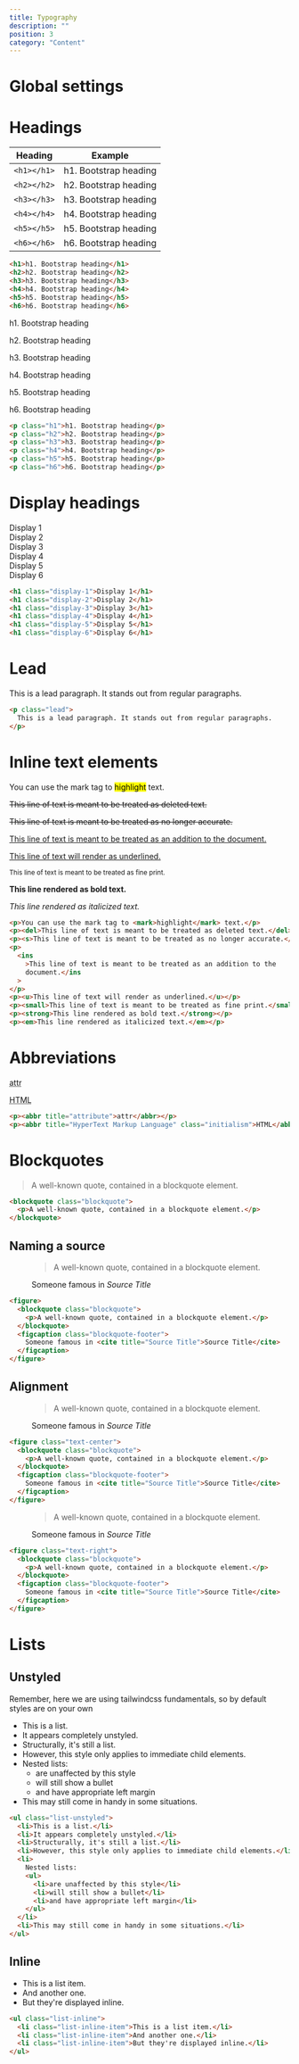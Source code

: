 ```yaml
---
title: Typography
description: ""
position: 3
category: "Content"
---
```


# Global settings

# Headings

<table class="table">
  <thead>
    <tr>
      <th>Heading</th>
      <th>Example</th>
    </tr>
  </thead>
  <tbody>
    <tr>
      <td>
        <code>&lt;h1&gt;&lt;/h1&gt;</code>
      </td>
      <td><span class="h1">h1. Bootstrap heading</span></td>
    </tr>
    <tr>
      <td>
        <code>&lt;h2&gt;&lt;/h2&gt;</code>
      </td>
      <td><span class="h2">h2. Bootstrap heading</span></td>
    </tr>
    <tr>
      <td>
        <code>&lt;h3&gt;&lt;/h3&gt;</code>
      </td>
      <td><span class="h3">h3. Bootstrap heading</span></td>
    </tr>
    <tr>
      <td>
        <code>&lt;h4&gt;&lt;/h4&gt;</code>
      </td>
      <td><span class="h4">h4. Bootstrap heading</span></td>
    </tr>
    <tr>
      <td>
        <code>&lt;h5&gt;&lt;/h5&gt;</code>
      </td>
      <td><span class="h5">h5. Bootstrap heading</span></td>
    </tr>
    <tr>
      <td>
        <code>&lt;h6&gt;&lt;/h6&gt;</code>
      </td>
      <td><span class="h6">h6. Bootstrap heading</span></td>
    </tr>
  </tbody>
</table>

```html
<h1>h1. Bootstrap heading</h1>
<h2>h2. Bootstrap heading</h2>
<h3>h3. Bootstrap heading</h3>
<h4>h4. Bootstrap heading</h4>
<h5>h5. Bootstrap heading</h5>
<h6>h6. Bootstrap heading</h6>
```

<div class="bd-example">
  <p class="h1">h1. Bootstrap heading</p>
  <p class="h2">h2. Bootstrap heading</p>
  <p class="h3">h3. Bootstrap heading</p>
  <p class="h4">h4. Bootstrap heading</p>
  <p class="h5">h5. Bootstrap heading</p>
  <p class="h6">h6. Bootstrap heading</p>
</div>

```html
<p class="h1">h1. Bootstrap heading</p>
<p class="h2">h2. Bootstrap heading</p>
<p class="h3">h3. Bootstrap heading</p>
<p class="h4">h4. Bootstrap heading</p>
<p class="h5">h5. Bootstrap heading</p>
<p class="h6">h6. Bootstrap heading</p>
```

# Display headings

<div class="bd-example">
  <div class="pb-3 mb-3 display-1 border-bottom">Display 1</div>
  <div class="pb-3 mb-3 display-2 border-bottom">Display 2</div>
  <div class="pb-3 mb-3 display-3 border-bottom">Display 3</div>
  <div class="pb-3 mb-3 display-4 border-bottom">Display 4</div>
  <div class="pb-3 mb-3 display-5 border-bottom">Display 5</div>
  <div class="display-6">Display 6</div>
</div>

```html
<h1 class="display-1">Display 1</h1>
<h1 class="display-2">Display 2</h1>
<h1 class="display-3">Display 3</h1>
<h1 class="display-4">Display 4</h1>
<h1 class="display-5">Display 5</h1>
<h1 class="display-6">Display 6</h1>
```

# Lead

<div class="bd-example">
  <p class="lead">
    This is a lead paragraph. It stands out from regular paragraphs.
  </p>
</div>

```html
<p class="lead">
  This is a lead paragraph. It stands out from regular paragraphs.
</p>
```

# Inline text elements

<div class="bd-example">
  <p>You can use the mark tag to <mark>highlight</mark> text.</p>
  <p><del>This line of text is meant to be treated as deleted text.</del></p>
  <p><s>This line of text is meant to be treated as no longer accurate.</s></p>
  <p><ins>This line of text is meant to be treated as an addition to the document.</ins></p>
  <p><u>This line of text will render as underlined.</u></p>
  <p><small>This line of text is meant to be treated as fine print.</small></p>
  <p><strong>This line rendered as bold text.</strong></p>
  <p><em>This line rendered as italicized text.</em></p>
</div>

```html
<p>You can use the mark tag to <mark>highlight</mark> text.</p>
<p><del>This line of text is meant to be treated as deleted text.</del></p>
<p><s>This line of text is meant to be treated as no longer accurate.</s></p>
<p>
  <ins
    >This line of text is meant to be treated as an addition to the
    document.</ins
  >
</p>
<p><u>This line of text will render as underlined.</u></p>
<p><small>This line of text is meant to be treated as fine print.</small></p>
<p><strong>This line rendered as bold text.</strong></p>
<p><em>This line rendered as italicized text.</em></p>
```

# Abbreviations

<div class="bd-example">
  <p><abbr title="attribute">attr</abbr></p>
  <p><abbr title="HyperText Markup Language" class="initialism">HTML</abbr></p>
</div>

```html
<p><abbr title="attribute">attr</abbr></p>
<p><abbr title="HyperText Markup Language" class="initialism">HTML</abbr></p>
```

# Blockquotes

<div class="bd-example">
  <blockquote class="blockquote">
    <p>A well-known quote, contained in a blockquote element.</p>
  </blockquote>
</div>

```html
<blockquote class="blockquote">
  <p>A well-known quote, contained in a blockquote element.</p>
</blockquote>
```

## Naming a source

<div class="bd-example">
  <figure>
    <blockquote class="blockquote">
      <p>A well-known quote, contained in a blockquote element.</p>
    </blockquote>
    <figcaption class="blockquote-footer">
      Someone famous in <cite title="Source Title">Source Title</cite>
    </figcaption>
  </figure>
</div>

```html
<figure>
  <blockquote class="blockquote">
    <p>A well-known quote, contained in a blockquote element.</p>
  </blockquote>
  <figcaption class="blockquote-footer">
    Someone famous in <cite title="Source Title">Source Title</cite>
  </figcaption>
</figure>
```

## Alignment

<div class="bd-example">
  <figure class="text-center">
    <blockquote class="blockquote">
      <p>A well-known quote, contained in a blockquote element.</p>
    </blockquote>
    <figcaption class="blockquote-footer">
      Someone famous in <cite title="Source Title">Source Title</cite>
    </figcaption>
  </figure>
</div>

```html
<figure class="text-center">
  <blockquote class="blockquote">
    <p>A well-known quote, contained in a blockquote element.</p>
  </blockquote>
  <figcaption class="blockquote-footer">
    Someone famous in <cite title="Source Title">Source Title</cite>
  </figcaption>
</figure>
```

<div class="bd-example">
  <figure class="text-right">
    <blockquote class="blockquote">
      <p>A well-known quote, contained in a blockquote element.</p>
    </blockquote>
    <figcaption class="blockquote-footer">
      Someone famous in <cite title="Source Title">Source Title</cite>
    </figcaption>
  </figure>
</div>

```html
<figure class="text-right">
  <blockquote class="blockquote">
    <p>A well-known quote, contained in a blockquote element.</p>
  </blockquote>
  <figcaption class="blockquote-footer">
    Someone famous in <cite title="Source Title">Source Title</cite>
  </figcaption>
</figure>
```

# Lists

## Unstyled

Remember, here we are using tailwindcss fundamentals, so by default styles are on your own

<div class="bd-example">
  <ul class="list-unstyled">
    <li>This is a list.</li>
    <li>It appears completely unstyled.</li>
    <li>Structurally, it's still a list.</li>
    <li>However, this style only applies to immediate child elements.</li>
    <li>Nested lists:
      <ul>
        <li>are unaffected by this style</li>
        <li>will still show a bullet</li>
        <li>and have appropriate left margin</li>
      </ul>
    </li>
    <li>This may still come in handy in some situations.</li>
  </ul>
</div>

```html
<ul class="list-unstyled">
  <li>This is a list.</li>
  <li>It appears completely unstyled.</li>
  <li>Structurally, it's still a list.</li>
  <li>However, this style only applies to immediate child elements.</li>
  <li>
    Nested lists:
    <ul>
      <li>are unaffected by this style</li>
      <li>will still show a bullet</li>
      <li>and have appropriate left margin</li>
    </ul>
  </li>
  <li>This may still come in handy in some situations.</li>
</ul>
```

## Inline

<div class="bd-example">
  <ul class="list-inline">
    <li class="list-inline-item">This is a list item.</li>
    <li class="list-inline-item">And another one.</li>
    <li class="list-inline-item">But they're displayed inline.</li>
  </ul>
</div>

```html
<ul class="list-inline">
  <li class="list-inline-item">This is a list item.</li>
  <li class="list-inline-item">And another one.</li>
  <li class="list-inline-item">But they're displayed inline.</li>
</ul>
```

